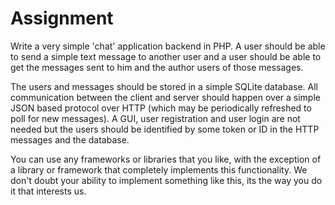 # Assignment

Write a very simple 'chat' application backend in PHP.
A user should be able to send a simple text message to another user and a user
should be able to get the messages sent to him and the author users of those
messages.

The users and messages should be stored in a simple SQLite database.
All communication between the client and server should happen over a simple JSON based protocol over HTTP 
(which may be periodically refreshed to poll for new messages).
A GUI, user registration and user login are not needed but the users should be
identified by some token or ID in the HTTP messages and the database.

You can use any frameworks or libraries that you like, with the exception of a
library or framework that completely implements this functionality. We don't 
doubt your ability to implement something like this, its the way you do it that
interests us.
